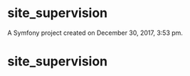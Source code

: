 site_supervision
================

A Symfony project created on December 30, 2017, 3:53 pm.
# site_supervision
